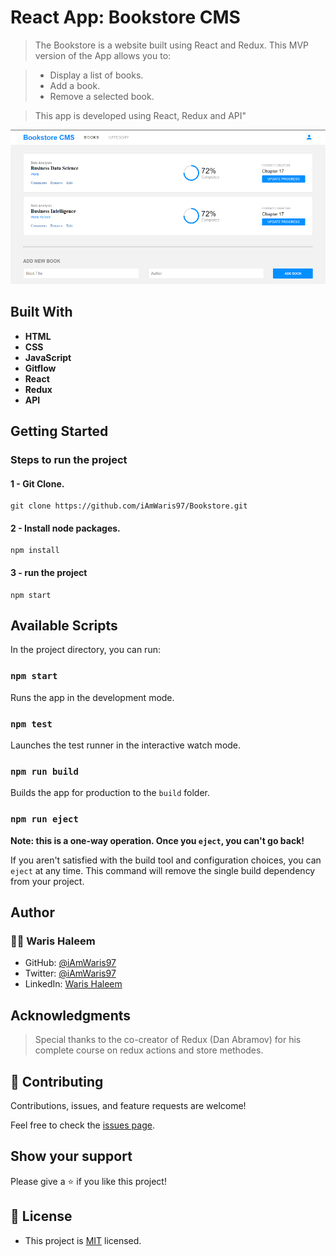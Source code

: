 # React App: Bookstore CMS

> The Bookstore is a website built using React and Redux.
> This MVP version of the App allows you to:

> * Display a list of books.
> * Add a book.
> * Remove a selected book.

> This app is developed using React, Redux and API"

![Project Screenshot](./snapshot.PNG "Bookstore CMS")

## Built With

- **HTML**
- **CSS**
- **JavaScript**
- **Gitflow**
- **React**
- **Redux**
- **API**

## Getting Started

### Steps to run the project

#### 1 - Git Clone.

```
git clone https://github.com/iAmWaris97/Bookstore.git
```
#### 2 - Install node packages.

```
npm install
```

#### 3 - run the project

```
npm start
```

## Available Scripts

In the project directory, you can run:

### `npm start`

Runs the app in the development mode.

### `npm test`

Launches the test runner in the interactive watch mode.

### `npm run build`

Builds the app for production to the `build` folder.

### `npm run eject`

**Note: this is a one-way operation. Once you `eject`, you can't go back!**

If you aren't satisfied with the build tool and configuration choices, you can `eject` at any time. This command will remove the single build dependency from your project.

## Author
### 👨‍💻 Waris Haleem
- GitHub: [@iAmWaris97](https://github.com/iAmWaris97)
- Twitter: [@iAmWaris97](https://twitter.com/iAmWaris97)
- LinkedIn: [Waris Haleem](https://www.linkedin.com/in/waris-haleem/)

## Acknowledgments

> Special thanks to the co-creator of Redux (Dan Abramov) for his complete course on redux actions and store methodes.

## 🤝 Contributing

Contributions, issues, and feature requests are welcome!

Feel free to check the [issues page](../../issues/).

## Show your support

Please give a ⭐️ if you like this project!

## 📝 License
- This project is [MIT](./LICENSE) licensed.